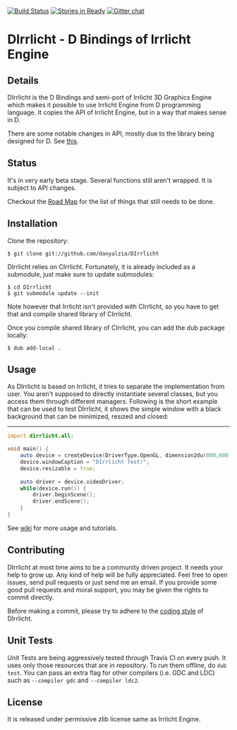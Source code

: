 [![Build Status](https://travis-ci.org/danyalzia/DIrrlicht.png?branch=master)](https://travis-ci.org/danyalzia/DIrrlicht)
[![Stories in Ready](https://badge.waffle.io/danyalzia/dirrlicht.png?label=ready&title=Ready)](https://waffle.io/danyalzia/dirrlicht)
[![Gitter chat](https://badges.gitter.im/danyalzia/DIrrlicht.png)](https://gitter.im/danyalzia/DIrrlicht)

DIrrlicht - D Bindings of Irrlicht Engine
=========================================================

Details
-------

DIrrlicht is the D Bindings and semi-port of Irrlicht 3D Graphics Engine which makes it possible to use Irrlicht Engine from D programming language. It copies the API of Irrlicht Engine, but in a way that makes sense in D.

There are some notable changes in API, mostly due to the library being designed for D. See [this](https://github.com/danyalzia/DIrrlicht/wiki/Changes-from-Irrlicht).

Status
------

It's in very early beta stage. Several functions still aren't wrapped. It is subject to API changes.

Checkout the [Road Map](https://github.com/danyalzia/DIrrlicht/wiki/Roadmap) for the list of things that still needs to be done.

Installation
------------

Clone the repository:

```
$ git clone git://github.com/danyalzia/DIrrlicht
```

DIrrlicht relies on CIrrlicht. Fortunately, it is already included as a submodule, just make sure to update submodules:

```
$ cd DIrrlicht
$ git submodule update --init
```

Note however that Irrlicht isn't provided with CIrrlicht, so you have to get that and compile shared library of CIrrlicht.

Once you compile shared library of CIrrlicht, you can add the dub package locally:
```
$ dub add-local .
```

Usage
-----

As DIrrlicht is based on Irrlicht, it tries to separate the implementation from user. You aren't supposed to directly instantiate several classes, but you access them through different managers. Following is the short example that can be used to test DIrrlicht, it shows the simple window with a black background that can be minimized, resized and closed:

--------------------------------------------
```D
import dirrlicht.all;

void main() {
    auto device = createDevice(DriverType.OpenGL, dimension2du(800,600));
    device.windowCaption = "DIrrlicht Test!";
    device.resizable = true;
    
    auto driver = device.videoDriver;
    while(device.run()) {
        driver.beginScene();
        driver.endScene();
    }
}
```

See [wiki](https://github.com/danyalzia/DIrrlicht/wiki/) for more usage and tutorials.

Contributing
------------

DIrrlicht at most time aims to be a community driven project. It needs your help to grow up. Any kind of help will be fully appreciated. Feel free to open issues, send pull requests or just send me an email. If you provide some good pull requests and moral support, you may be given the rights to commit directly.

Before making a commit, please try to adhere to the [coding style](https://github.com/danyalzias/DIrrlicht/blob/master/CONTRIBUTING.md) of DIrrlicht.

Unit Tests
----------

Unit Tests are being aggressively tested through Travis Cl on every push. It uses only those resources that are in repository. To run them offline, do `dub test`. You can pass an extra flag for other compilers (i.e. GDC and LDC) such as `--compiler gdc` and `--compiler ldc2`.

License
-------

It is released under permissive zlib license same as Irrlicht Engine.
